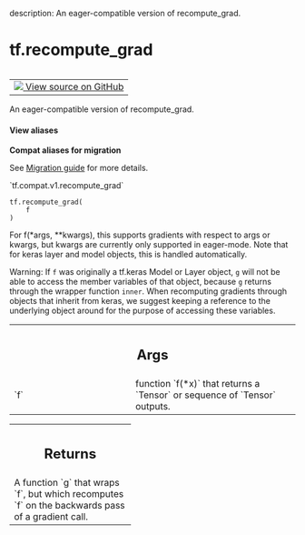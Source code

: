 description: An eager-compatible version of recompute_grad.

<div itemscope itemtype="http://developers.google.com/ReferenceObject">
<meta itemprop="name" content="tf.recompute_grad" />
<meta itemprop="path" content="Stable" />
</div>

# tf.recompute_grad

<!-- Insert buttons and diff -->

<table class="tfo-notebook-buttons tfo-api nocontent" align="left">
<td>
  <a target="_blank" href="https://github.com/tensorflow/tensorflow/blob/r2.2/tensorflow/python/ops/custom_gradient.py#L457-L507">
    <img src="https://www.tensorflow.org/images/GitHub-Mark-32px.png" />
    View source on GitHub
  </a>
</td>
</table>



An eager-compatible version of recompute_grad.

<section class="expandable">
  <h4 class="showalways">View aliases</h4>
  <p>
<b>Compat aliases for migration</b>
<p>See
<a href="https://www.tensorflow.org/guide/migrate">Migration guide</a> for
more details.</p>
<p>`tf.compat.v1.recompute_grad`</p>
</p>
</section>

<pre class="devsite-click-to-copy prettyprint lang-py tfo-signature-link">
<code>tf.recompute_grad(
    f
)
</code></pre>



<!-- Placeholder for "Used in" -->

For f(*args, **kwargs), this supports gradients with respect to args or
kwargs, but kwargs are currently only supported in eager-mode.
Note that for keras layer and model objects, this is handled automatically.

Warning: If `f` was originally a tf.keras Model or Layer object, `g` will not
be able to access the member variables of that object, because `g` returns
through the wrapper function `inner`.  When recomputing gradients through
objects that inherit from keras, we suggest keeping a reference to the
underlying object around for the purpose of accessing these variables.

<!-- Tabular view -->
 <table class="responsive fixed orange">
<colgroup><col width="214px"><col></colgroup>
<tr><th colspan="2"><h2 class="add-link">Args</h2></th></tr>

<tr>
<td>
`f`
</td>
<td>
function `f(*x)` that returns a `Tensor` or sequence of `Tensor` outputs.
</td>
</tr>
</table>



<!-- Tabular view -->
 <table class="responsive fixed orange">
<colgroup><col width="214px"><col></colgroup>
<tr><th colspan="2"><h2 class="add-link">Returns</h2></th></tr>
<tr class="alt">
<td colspan="2">
A function `g` that wraps `f`, but which recomputes `f` on the backwards
pass of a gradient call.
</td>
</tr>

</table>

